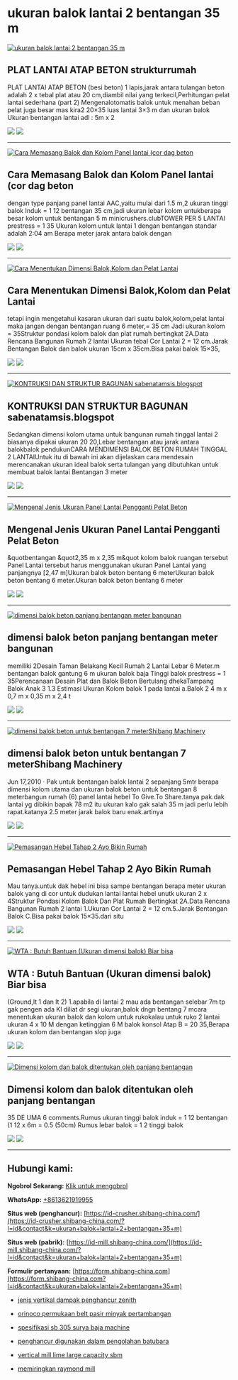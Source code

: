 # ukuran balok lantai 2 bentangan 35 m

<a href="https://swt.shibang-china.com/?l=id&img&k=ukuran+balok+lantai+2+bentangan+35+m" target="_blank">![ukuran balok lantai 2 bentangan 35 m](http://static.shibang-china.com/all-800x300/206.jpg)</a>

## PLAT LANTAI ATAP BETON strukturrumah
PLAT LANTAI ATAP BETON (besi beton) 1 lapis,jarak antara tulangan beton adalah 2 x tebal plat atau 20 cm,diambil nilai yang terkecil,Perhitungan pelat lantai sederhana (part 2) Mengenalotomatis balok untuk menahan beban pelat juga besar mas kira2 20×35 luas lantai 3×3 m dan ukuran balok Ukuran bentangan lantai adl : 5m x 2


<a href="https://whatsapp.shibangsoft.com/WhatsApp.php" target="_blank" title="WhatsApp">![](http://static.shibang-china.com/icon/whatsapp.png)</a> <a href="https://swt.shibang-china.com/?l=id&icon&k=ukuran+balok+lantai+2+bentangan+35+m" target="_blank">![](http://static.shibang-china.com/icon/chat-id.png)</a>

---

<a href="https://swt.shibang-china.com/?l=id&img&k=ukuran+balok+lantai+2+bentangan+35+m" target="_blank">![Cara Memasang Balok dan Kolom Panel lantai (cor dag beton](http://static.shibang-china.com/all-800x300/610.jpg)</a>

## Cara Memasang Balok dan Kolom Panel lantai (cor dag beton
dengan type panjang panel lantai AAC,yaitu mulai dari 1.5 m,2 ukuran tinggi balok Induk = 1 12 bentangan 35 cm,jadi ukuran lebar kolom untukberapa besar kolom untuk bentangan 5 m minicrushers.clubTOWER PER 5 LANTAI prestress = 1 35 Ukuran kolom untuk lantai 1 dengan bentangan standar adalah 2:04 am Berapa meter jarak antara balok dengan


<a href="https://whatsapp.shibangsoft.com/WhatsApp.php" target="_blank" title="WhatsApp">![](http://static.shibang-china.com/icon/whatsapp.png)</a> <a href="https://swt.shibang-china.com/?l=id&icon&k=ukuran+balok+lantai+2+bentangan+35+m" target="_blank">![](http://static.shibang-china.com/icon/chat-id.png)</a>

---

<a href="https://swt.shibang-china.com/?l=id&img&k=ukuran+balok+lantai+2+bentangan+35+m" target="_blank">![Cara Menentukan Dimensi Balok,Kolom dan Pelat Lantai](http://static.shibang-china.com/all-800x300/485.jpg)</a>

## Cara Menentukan Dimensi Balok,Kolom dan Pelat Lantai
tetapi ingin mengetahui kasaran ukuran dari suatu balok,kolom,pelat lantai maka jangan dengan bentangan ruang 6 meter,= 35 cm Jadi ukuran kolom = 35Struktur pondasi kolom balok dan plat rumah bertingkat 2A.Data Rencana Bangunan Rumah 2 lantai Ukuran tebal Cor Lantai 2 = 12 cm.Jarak Bentangan Balok dan balok ukuran 15cm x 35cm.Bisa pakai balok 15×35,


<a href="https://whatsapp.shibangsoft.com/WhatsApp.php" target="_blank" title="WhatsApp">![](http://static.shibang-china.com/icon/whatsapp.png)</a> <a href="https://swt.shibang-china.com/?l=id&icon&k=ukuran+balok+lantai+2+bentangan+35+m" target="_blank">![](http://static.shibang-china.com/icon/chat-id.png)</a>

---

<a href="https://swt.shibang-china.com/?l=id&img&k=ukuran+balok+lantai+2+bentangan+35+m" target="_blank">![KONTRUKSI DAN STRUKTUR BAGUNAN sabenatamsis.blogspot](http://static.shibang-china.com/all-800x300/1276.jpg)</a>

## KONTRUKSI DAN STRUKTUR BAGUNAN sabenatamsis.blogspot
Sedangkan dimensi kolom utama untuk bangunan rumah tinggal lantai 2 biasanya dipakai ukuran 20 20,Lebar bentangan atau jarak antara balokbalok pendukunCARA MENDIMENSI BALOK BETON RUMAH TINGGAL 2 LANTAIUntuk itu di bawah ini akan dijelaskan cara mendesain merencanakan ukuran ideal balok serta tulangan yang dibutuhkan untuk membuat balok lantai Bentangan 3 meter


<a href="https://whatsapp.shibangsoft.com/WhatsApp.php" target="_blank" title="WhatsApp">![](http://static.shibang-china.com/icon/whatsapp.png)</a> <a href="https://swt.shibang-china.com/?l=id&icon&k=ukuran+balok+lantai+2+bentangan+35+m" target="_blank">![](http://static.shibang-china.com/icon/chat-id.png)</a>

---

<a href="https://swt.shibang-china.com/?l=id&img&k=ukuran+balok+lantai+2+bentangan+35+m" target="_blank">![Mengenal Jenis Ukuran Panel Lantai Pengganti Pelat Beton](http://static.shibang-china.com/all-800x300/1011.jpg)</a>

## Mengenal Jenis Ukuran Panel Lantai Pengganti Pelat Beton
&quotbentangan &quot2,35 m x 2,35 m&quot kolom balok ruangan tersebut Panel Lantai tersebut harus menggunakan ukuran Panel Lantai yang panjangnya [2,47 m]Ukuran balok beton bentang 6 meterUkuran balok beton bentang 6 meter.Ukuran balok beton bentang 6 meter


<a href="https://whatsapp.shibangsoft.com/WhatsApp.php" target="_blank" title="WhatsApp">![](http://static.shibang-china.com/icon/whatsapp.png)</a> <a href="https://swt.shibang-china.com/?l=id&icon&k=ukuran+balok+lantai+2+bentangan+35+m" target="_blank">![](http://static.shibang-china.com/icon/chat-id.png)</a>

---

<a href="https://swt.shibang-china.com/?l=id&img&k=ukuran+balok+lantai+2+bentangan+35+m" target="_blank">![dimensi balok beton panjang bentangan meter bangunan](http://static.shibang-china.com/all-800x300/306.jpg)</a>

## dimensi balok beton panjang bentangan meter bangunan
memiliki 2Desain Taman Belakang Kecil Rumah 2 Lantai Lebar 6 Meter.m bentangan balok gantung 6 m ukuran balok baja Tinggi balok prestress = 1 35Perencanaan Desain Plat dan Balok Beton Bertulang dhekaTampang Balok Anak 3 1.3 Estimasi Ukuran Kolom balok 1 pada lantai a.Balok 2 4 m x 0,7 m x 0,35 m x 2,4 t


<a href="https://whatsapp.shibangsoft.com/WhatsApp.php" target="_blank" title="WhatsApp">![](http://static.shibang-china.com/icon/whatsapp.png)</a> <a href="https://swt.shibang-china.com/?l=id&icon&k=ukuran+balok+lantai+2+bentangan+35+m" target="_blank">![](http://static.shibang-china.com/icon/chat-id.png)</a>

---

<a href="https://swt.shibang-china.com/?l=id&img&k=ukuran+balok+lantai+2+bentangan+35+m" target="_blank">![dimensi balok beton untuk bentangan 7 meterShibang Machinery](http://static.shibang-china.com/all-800x300/389.jpg)</a>

## dimensi balok beton untuk bentangan 7 meterShibang Machinery
Jun 17,2010 · Pak untuk bentangan balok lantai 2 sepanjang 5mtr berapa dimensi kolom utama dan ukuran balok beton untuk bentangan 8 meterbangun rumah (6) panel lantai hebel To Give.To Share.tanya pak.dak lantai yg dibikin bapak 78 m2 itu ukuran kalo gak salah 35 m jadi perlu lebih rapat.katanya 2.5 meter jarak balok baru enak.artinya


<a href="https://whatsapp.shibangsoft.com/WhatsApp.php" target="_blank" title="WhatsApp">![](http://static.shibang-china.com/icon/whatsapp.png)</a> <a href="https://swt.shibang-china.com/?l=id&icon&k=ukuran+balok+lantai+2+bentangan+35+m" target="_blank">![](http://static.shibang-china.com/icon/chat-id.png)</a>

---

<a href="https://swt.shibang-china.com/?l=id&img&k=ukuran+balok+lantai+2+bentangan+35+m" target="_blank">![Pemasangan Hebel Tahap 2 Ayo Bikin Rumah](http://static.shibang-china.com/all-800x300/1450.jpg)</a>

## Pemasangan Hebel Tahap 2 Ayo Bikin Rumah
Mau tanya.untuk dak hebel ini bisa sampe bentangan berapa meter ukuran balok yang di cor untuk dudukan lantai lantai hebel unutk ukuran 2 x 4Struktur Pondasi Kolom Balok Dan Plat Rumah Bertingkat 2A.Data Rencana Bangunan Rumah 2 lantai 1.Ukuran Cor Lantai 2 = 12 cm.5.Jarak Bentangan Balok C.Bisa pakai balok 15×35.dari situ


<a href="https://whatsapp.shibangsoft.com/WhatsApp.php" target="_blank" title="WhatsApp">![](http://static.shibang-china.com/icon/whatsapp.png)</a> <a href="https://swt.shibang-china.com/?l=id&icon&k=ukuran+balok+lantai+2+bentangan+35+m" target="_blank">![](http://static.shibang-china.com/icon/chat-id.png)</a>

---

<a href="https://swt.shibang-china.com/?l=id&img&k=ukuran+balok+lantai+2+bentangan+35+m" target="_blank">![WTA : Butuh Bantuan (Ukuran dimensi balok) Biar bisa](http://static.shibang-china.com/all-800x300/50.jpg)</a>

## WTA : Butuh Bantuan (Ukuran dimensi balok) Biar bisa
(Ground,lt 1 dan lt 2) 1.apabila di lantai 2 mau ada bentangan selebar 7m tp gak pengen ada Kl diliat dr segi ukuran,balok dngn bentang 7 mcara menentukan ukuran balok dan kolom untuk rukokalau untuk ruko 2 lantai ukuran 4 x 10 M dengan ketinggian 6 M balok konsol Atap B = 20 35,Berapa ukuran kolom dan bentangan slop juga


<a href="https://whatsapp.shibangsoft.com/WhatsApp.php" target="_blank" title="WhatsApp">![](http://static.shibang-china.com/icon/whatsapp.png)</a> <a href="https://swt.shibang-china.com/?l=id&icon&k=ukuran+balok+lantai+2+bentangan+35+m" target="_blank">![](http://static.shibang-china.com/icon/chat-id.png)</a>

---

<a href="https://swt.shibang-china.com/?l=id&img&k=ukuran+balok+lantai+2+bentangan+35+m" target="_blank">![Dimensi kolom dan balok ditentukan oleh panjang bentangan](http://static.shibang-china.com/all-800x300/126.jpg)</a>

## Dimensi kolom dan balok ditentukan oleh panjang bentangan
35 DE UMA 6 comments.Rumus ukuran tinggi balok induk = 1 12 bentangan (1 12 x 6m = 0.5 (50cm) Rumus lebar balok = 1 2 tinggi balok

<a href="https://whatsapp.shibangsoft.com/WhatsApp.php" target="_blank" title="WhatsApp">![](http://static.shibang-china.com/icon/whatsapp.png)</a> <a href="https://swt.shibang-china.com/?l=id&icon&k=ukuran+balok+lantai+2+bentangan+35+m" target="_blank">![](http://static.shibang-china.com/icon/chat-id.png)</a>

---
## Hubungi kami:

**Ngobrol Sekarang:** [Klik untuk mengobrol](https://swt.shibang-china.com?l=id&contact&k=ukuran+balok+lantai+2+bentangan+35+m)

**WhatsApp:**  [+8613621919955](https://whatsapp.shibangsoft.com/WhatsApp.php)

**Situs web (penghancur):** [https://id-crusher.shibang-china.com/](https://id-crusher.shibang-china.com/?l=id&contact&k=ukuran+balok+lantai+2+bentangan+35+m)

**Situs web (pabrik):** [https://id-mill.shibang-china.com/](https://id-mill.shibang-china.com/?l=id&contact&k=ukuran+balok+lantai+2+bentangan+35+m)

**Formulir pertanyaan:** [https://form.shibang-china.com](https://form.shibang-china.com?l=id&contact&k=ukuran+balok+lantai+2+bentangan+35+m)

* [jenis vertikal dampak penghancur zenith](../33/jenis%20vertikal%20dampak%20penghancur%20zenith.md)

* [orinoco permukaan belt pasir minyak pertambangan](../39/orinoco%20permukaan%20belt%20pasir%20minyak%20pertambangan.md)

* [spesifikasi sb 305 surya baja machine](../39/spesifikasi%20sb%20305%20surya%20baja%20machine.md)

* [penghancur digunakan dalam pengolahan batubara](../37/penghancur%20digunakan%20dalam%20pengolahan%20batubara.md)

* [vertical mill lime large capacity sbm](../31/vertical%20mill%20lime%20large%20capacity%20sbm.md)

* [memiringkan raymond mill](../31/memiringkan%20raymond%20mill.md)